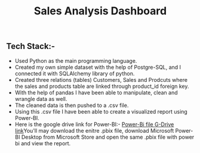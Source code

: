 <h1 align="center">Sales Analysis Dashboard</h1>
<br>
<h2>Tech Stack:- </h2>
<ul>
  <li>Used Python as the main programming language.</li>
  <li>Created my own simple dataset with the help of Postgre-SQL, and I connected it with SQLAlchemy library of python.</li>
  <li>Created three relations (tables) Customers, Sales and Prodcuts where the sales and products table are linked through product_id foreign key.</li>
  <li>With the help of pandas I have been able to manipulate, clean and wrangle data as well.</li>
  <li>The cleaned data is then pushed to a .csv file.</li>
  <li>Using this .csv file I have been able to create a visualized report using Power-BI.</li>
  <li>Here is the google drive link for Power-BI:- <a href="https://drive.google.com/file/d/1oGIKFjyc1_iv03DVmXijrc9U6eAvSwv9/view?usp=drive_link">Power-Bi file G-Drive link</a>You'll may download the enitre .pbix file, download Microsoft Power-BI Desktop from Microsoft Store and open the same .pbix file with power bi and view the report.</li>
</ul>
